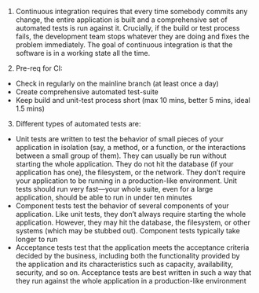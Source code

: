 1. Continuous integration requires that every time somebody commits any change, the entire application is built and a comprehensive set of automated tests is run against it. Crucially, if the build or test process fails, the development team stops whatever they are doing and fixes the problem immediately. The goal of continuous integration is that the software is in a working state all the time.

2. Pre-req for CI:
  * Check in regularly on the mainline branch (at least once a day)
  * Create comprehensive automated test-suite
  * Keep build and unit-test process short (max 10 mins, better 5 mins, ideal 1.5 mins)

3. Different types of automated tests are:
  * Unit tests are written to test the behavior of small pieces of your application in isolation (say, a method, or a function, or the interactions between a small group of them). They can usually be run without starting the whole application. They do not hit the database (if your application has one), the filesystem, or the network. They don’t require your application to be running in a production-like environment. Unit tests should run very fast—your whole suite, even for a large application, should be able to run in under ten minutes
  * Component tests test the behavior of several components of your application. Like unit tests, they don’t always require starting the whole application. However, they may hit the database, the filesystem, or other systems (which may be stubbed out). Component tests typically take longer to run
  * Acceptance tests test that the application meets the acceptance criteria decided by the business, including both the functionality provided by the application and its characteristics such as capacity, availability, security, and so on. Acceptance tests are best written in such a way that they run against the whole application in a production-like environment
